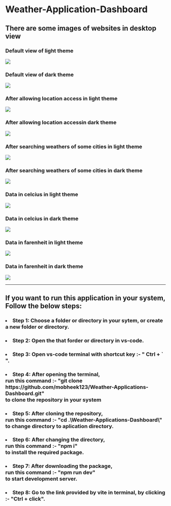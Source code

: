 # Weather-Application-Dashboard

<h2>There are some images of websites in desktop view</h2>
<h3>Default view of light theme</h3>
<img src="./public/photo1.png">
<h3>Default view of dark theme</h3>
<img src="./public/photo2.png">
<h3>After allowing location access in light theme</h3>
<img src="./public/photo3.png">
<h3>After allowing location accessin dark theme</h3>
<img src="./public/photo4.png">
<h3>After searching weathers of some cities in light theme</h3>
<img src="./public/photo5.png">
<h3>After searching weathers of some cities in dark theme</h3>
<img src="./public/photo6.png">
<h3>Data in celcius in light theme</h3>
<img src="./public/photo7.png">
<h3>Data in celcius in dark theme</h3>
<img src="./public/photo8.png">
<h3>Data in farenheit in light theme</h3>
<img src="./public/photo9.png">
<h3>Data in farenheit in dark theme</h3>
<img src="./public/photo10.png">
<br>
<hr>
<h2>If you want to run this application in your system, Follow the below steps:</h2>
<h3>
<li>Step 1: Choose a folder or directory in your sytem, or create a new folder or directory.</li>
</h3>
<h3>
<li>Step 2: Open the that forder or directory in vs-code.</li>
</h3>
<h3>
<li>Step 3: Open vs-code terminal with shortcut key :- " Ctrl + ` ".</li>
</h3>
<h3>
<li>Step 4: After opening the terminal,
<br>run this command :- "git clone https://github.com/mobheek123/Weather-Applications-Dashboard.git"
<br> to clone the repository in your system</li>
</h3>
<h3>
<li>Step 5: After cloning the repository,
<br>run this command :- "cd .\Weather-Applications-Dashboard\"
<br>to change directory to aplication directory.</li>
</h3>
<h3>
<li>Step 6: After changing the directory,
<br>run this command :- "npm i"
<br>to install the required package.</li>
</h3>
<h3>
<li>Step 7: After downloading the package,
<br>run this command :- "npm run dev"
<br>to start development server.</li>
</h3>
<h3>
<li>Step 8: Go to the link provided by vite in terminal, by clicking :- "Ctrl + click".</li>
</h3>
